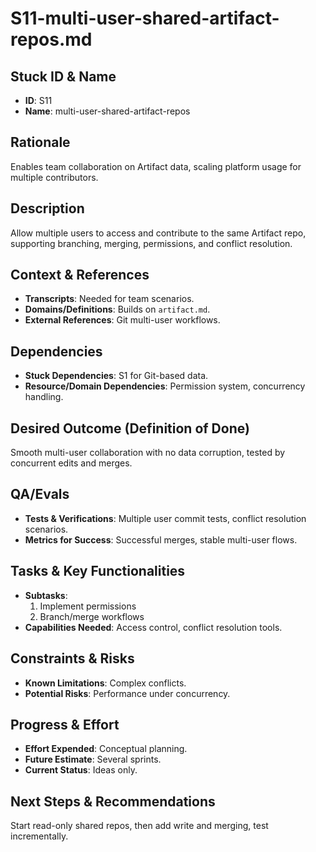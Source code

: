 # S11-multi-user-shared-artifact-repos.md

## Stuck ID & Name

- **ID**: S11
- **Name**: multi-user-shared-artifact-repos

## Rationale

Enables team collaboration on Artifact data, scaling platform usage for multiple
contributors.

## Description

Allow multiple users to access and contribute to the same Artifact repo,
supporting branching, merging, permissions, and conflict resolution.

## Context & References

- **Transcripts**: Needed for team scenarios.
- **Domains/Definitions**: Builds on `artifact.md`.
- **External References**: Git multi-user workflows.

## Dependencies

- **Stuck Dependencies**: S1 for Git-based data.
- **Resource/Domain Dependencies**: Permission system, concurrency handling.

## Desired Outcome (Definition of Done)

Smooth multi-user collaboration with no data corruption, tested by concurrent
edits and merges.

## QA/Evals

- **Tests & Verifications**: Multiple user commit tests, conflict resolution
  scenarios.
- **Metrics for Success**: Successful merges, stable multi-user flows.

## Tasks & Key Functionalities

- **Subtasks**:
  1. Implement permissions
  2. Branch/merge workflows
- **Capabilities Needed**: Access control, conflict resolution tools.

## Constraints & Risks

- **Known Limitations**: Complex conflicts.
- **Potential Risks**: Performance under concurrency.

## Progress & Effort

- **Effort Expended**: Conceptual planning.
- **Future Estimate**: Several sprints.
- **Current Status**: Ideas only.

## Next Steps & Recommendations

Start read-only shared repos, then add write and merging, test incrementally.

